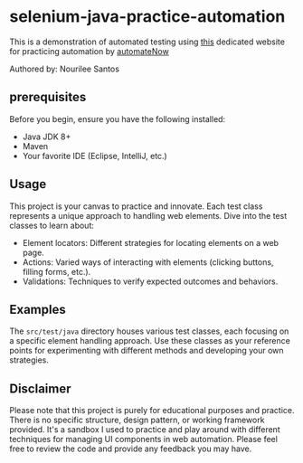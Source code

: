 # selenium-java-practice-automation
This is a demonstration of automated testing using [this](https://practice-automation.com/) dedicated website for practicing automation by [automateNow](https://practice-automation.com/about/)

Authored by: Nourilee Santos

## prerequisites
Before you begin, ensure you have the following installed:

- Java JDK 8+
- Maven
- Your favorite IDE (Eclipse, IntelliJ, etc.)

## Usage

This project is your canvas to practice and innovate. Each test class represents a unique approach to handling web elements. Dive into the test classes to learn about:

- Element locators: Different strategies for locating elements on a web page.
- Actions: Varied ways of interacting with elements (clicking buttons, filling forms, etc.).
- Validations: Techniques to verify expected outcomes and behaviors.

## Examples

The `src/test/java` directory houses various test classes, each focusing on a specific element handling approach. Use these classes as your reference points for experimenting with different methods and developing your own strategies.

## Disclaimer

Please note that this project is purely for educational purposes and practice. There is no specific structure, design pattern, or working framework provided. It's a sandbox I used to practice and play around with different techniques for managing UI components in web automation. Please feel free to review the code and provide any feedback you may have.

